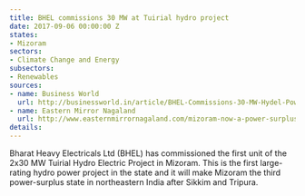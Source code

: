 ```yaml
---
title: BHEL commissions 30 MW at Tuirial hydro project
date: 2017-09-06 00:00:00 Z
states:
- Mizoram
sectors:
- Climate Change and Energy
subsectors:
- Renewables
sources:
- name: Business World
  url: http://businessworld.in/article/BHEL-Commissions-30-MW-Hydel-Power-Project-In-Mizoram/29-08-2017-124988/
- name: Eastern Mirror Nagaland
  url: http://www.easternmirrornagaland.com/mizoram-now-a-power-surplus-state-3rd-in-northeast/
details: 
---
```


Bharat Heavy Electricals Ltd (BHEL) has commissioned the first unit of the 2x30 MW Tuirial Hydro Electric Project in Mizoram. This is the first large-rating hydro power project in the state and it will make Mizoram the third power-surplus state in northeastern India after Sikkim and Tripura. 
